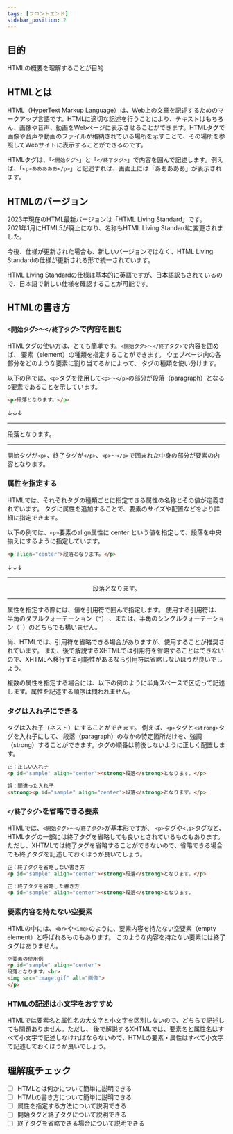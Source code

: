 ```yaml
---
tags: [フロントエンド]
sidebar_position: 2
---
```


## 目的
HTMLの概要を理解することが目的

## HTMLとは
HTML（HyperText Markup Language）は、Web上の文章を記述するためのマークアップ言語です。HTMLに適切な記述を行うことにより、テキストはもちろん、画像や音声、動画をWebページに表示させることができます。HTMLタグで画像や音声や動画のファイルが格納されている場所を示すことで、その場所を参照してWebサイトに表示することができるのです。

HTMLタグは、「`<開始タグ>`」と「`</終了タグ>`」で内容を囲んで記述します。例えば、「`<p>あああああ</p>`」と記述すれば、画面上には「あああああ」が表示されます。

## HTMLのバージョン

2023年現在のHTML最新バージョンは「HTML Living Standard」です。  
2021年1月にHTML5が廃止になり、名称もHTML Living Standardに変更されました。

今後、仕様が更新された場合も、新しいバージョンではなく、HTML Living Standardの仕様が更新される形で統一されています。

HTML Living Standardの仕様は基本的に英語ですが、日本語訳もされているので、日本語で新しい仕様を確認することが可能です。

## HTMLの書き方
### `<開始タグ>～</終了タグ>`で内容を囲む
HTMLタグの使い方は、とても簡単です。`<開始タグ>～</終了タグ>`で内容を囲めば、 要素（element）の種類を指定することができます。 ウェブページ内の各部分をどのような要素に割り当てるかによって、 タグの種類を使い分けます。

以下の例では、`<p>`タグを使用して`<p>～</p>`の部分が段落（paragraph）となるp要素であることを示しています。

```html
<p>段落となります。</p>
```
↓↓↓
<hr/>
<p>段落となります。</p>
<hr/>

開始タグが`<p>`、終了タグが`</p>`、`<p>～</p>`で囲まれた中身の部分が要素の内容となります。

### 属性を指定する
HTMLでは、それぞれタグの種類ごとに指定できる属性の名称とその値が定義されています。 タグに属性を追加することで、要素のサイズや配置などをより詳細に指定できます。

以下の例では、`<p>`要素のalign属性に center という値を指定して、段落を中央揃えにするように指定しています。

```html
<p align="center">段落となります。</p>
```
↓↓↓
<hr/>
<p align="center">段落となります。</p>
<hr/>

属性を指定する際には、値を引用符で囲んで指定します。 使用する引用符は、半角のダブルクォーテーション（`"`） 、または、半角のシングルクォーテーション（`´`）のどちらでも構いません。

尚、HTMLでは、引用符を省略できる場合がありますが、使用することが推奨されています。 また、後で解説するXHTMLでは引用符を省略することはできないので、XHTMLへ移行する可能性があるなら引用符は省略しないほうが良いでしょう。

複数の属性を指定する場合には、以下の例のように半角スペースで区切って記述します。属性を記述する順序は問われません。

### タグは入れ子にできる
タグは入れ子（ネスト）にすることができます。 例えば、`<p>`タグと`<strong>`タグを入れ子にして、 段落（paragraph）のなかの特定箇所だけを、強調（strong）することができます。タグの順番は前後しないように正しく配置します。

```html
正：正しい入れ子
<p id="sample" align="center"><strong>段落</strong>となります。</p>

誤：間違った入れ子
<strong><p id="sample" align="center">段落</strong>となります。</p>
```

### `</終了タグ>`を省略できる要素
HTMLでは、`<開始タグ>～</終了タグ>`が基本形ですが、 `<p>`タグや`<li>`タグなど、HTMLタグの一部には終了タグを省略しても良いとされているものもあります。 ただし、XHTMLでは終了タグを省略することができないので、省略できる場合でも終了タグを記述しておくほうが良いでしょう。

```html
正：終了タグを省略しない書き方
<p id="sample" align="center"><strong>段落</strong>となります。</p>

正：終了タグを省略した書き方
<p id="sample" align="center"><strong>段落</strong>となります。
```

### 要素内容を持たない空要素
HTMLの中には、`<br>`や`<img>`のように、要素内容を持たない空要素（empty element）と呼ばれるものもあります。 このような内容を持たない要素には終了タグはありません。

```html
空要素の使用例
<p id="sample" align="center">
段落となります。<br>
<img src="image.gif" alt="画像">
</p>
```

### HTMLの記述は小文字をおすすめ
HTMLでは要素名と属性名の大文字と小文字を区別しないので、どちらで記述しても問題ありません。ただし、 後で解説するXHTMLでは、要素名と属性名はすべて小文字で記述しなければならないので、HTMLの要素・属性はすべて小文字で記述しておくほうが良いでしょう。

## 理解度チェック
- [ ] HTMLとは何かについて簡単に説明できる
- [ ] HTMLの書き方について簡単に説明できる
- [ ] 属性を指定する方法について説明できる
- [ ] 開始タグと終了タグについて説明できる
- [ ] 終了タグを省略できる場合について説明できる